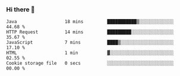 ### Hi there 👋

<!--START_SECTION:waka-->

```text
Java                  18 mins         ███████████▒░░░░░░░░░░░░░   44.68 %
HTTP Request          14 mins         █████████░░░░░░░░░░░░░░░░   35.67 %
JavaScript            7 mins          ████▒░░░░░░░░░░░░░░░░░░░░   17.10 %
HTML                  1 min           ▓░░░░░░░░░░░░░░░░░░░░░░░░   02.55 %
Cookie storage file   0 secs          ░░░░░░░░░░░░░░░░░░░░░░░░░   00.00 %
```

<!--END_SECTION:waka-->


<!--
**AnkelMauCastillo/AnkelMauCastillo** is a ✨ _special_ ✨ repository because its `README.md` (this file) appears on your GitHub profile.

Here are some ideas to get you started:

- 🔭 I’m currently working on ...
- 🌱 I’m currently learning ...
- 👯 I’m looking to collaborate on ...
- 🤔 I’m looking for help with ...
- 💬 Ask me about ...
- 📫 How to reach me: ...
- 😄 Pronouns: ...
- ⚡ Fun fact: ...
-->
